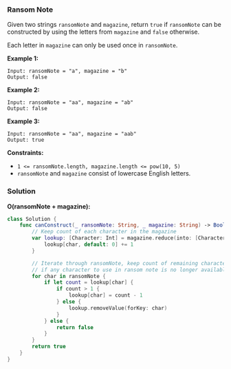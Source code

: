 
### Ransom Note

Given two strings `ransomNote` and `magazine`, return `true` if `ransomNote` can be constructed by using the letters from `magazine` and `false` otherwise.

Each letter in `magazine` can only be used once in `ransomNote`.

__Example 1:__
```
Input: ransomNote = "a", magazine = "b"
Output: false
```
__Example 2:__
```
Input: ransomNote = "aa", magazine = "ab"
Output: false
```
__Example 3:__
```
Input: ransomNote = "aa", magazine = "aab"
Output: true
```

__Constraints:__
* `1 <= ransomNote.length, magazine.length <= pow(10, 5)`
* `ransomNote` and `magazine` consist of lowercase English letters.

### Solution
__O(ransomNote + magazine):__
```Swift
class Solution {
    func canConstruct(_ ransomNote: String, _ magazine: String) -> Bool {
        // Keep count of each character in the magazine
        var lookup: [Character: Int] = magazine.reduce(into: [Character: Int]()) { lookup, char in
            lookup[char, default: 0] += 1
        }

        // Iterate through ransomNote, keep count of remaining characters in magazine 
        // if any character to use in ransom note is no longer available in magazine, return false
        for char in ransomNote {
            if let count = lookup[char] {
                if count > 1 {
                    lookup[char] = count - 1
                } else {
                    lookup.removeValue(forKey: char)
                }
            } else {
                return false
            }
        }
        return true
    }
}
```